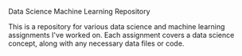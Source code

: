 Data Science Machine Learning Repository

This is a repository for various data science and machine learning assignments I've worked on. 
Each assignment covers a data science concept, along with any necessary data files or code.

